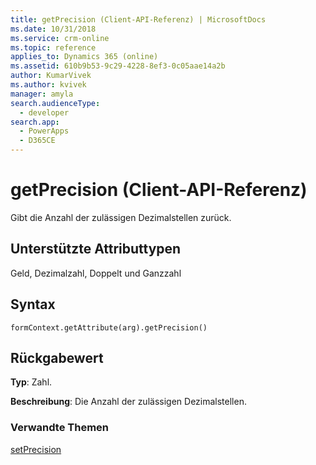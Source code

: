 ```yaml
---
title: getPrecision (Client-API-Referenz) | MicrosoftDocs
ms.date: 10/31/2018
ms.service: crm-online
ms.topic: reference
applies_to: Dynamics 365 (online)
ms.assetid: 610b9b53-9c29-4228-8ef3-0c05aae14a2b
author: KumarVivek
ms.author: kvivek
manager: amyla
search.audienceType:
  - developer
search.app:
  - PowerApps
  - D365CE
---
```

# <a name="getprecision-client-api-reference"></a>getPrecision (Client-API-Referenz)



Gibt die Anzahl der zulässigen Dezimalstellen zurück. 

## <a name="attribute-types-supported"></a>Unterstützte Attributtypen

Geld, Dezimalzahl, Doppelt und Ganzzahl

## <a name="syntax"></a>Syntax

`formContext.getAttribute(arg).getPrecision()`

## <a name="return-value"></a>Rückgabewert

**Typ**: Zahl. 

**Beschreibung**: Die Anzahl der zulässigen Dezimalstellen.

### <a name="related-topics"></a>Verwandte Themen

[setPrecision](setPrecision.md)

